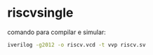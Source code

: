 # riscvsingle
comando para compilar e simular: 
   ```bash
   iverilog -g2012 -o riscv.vcd -t vvp riscv.sv
   ```
